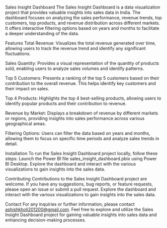 Sales Insight Dashboard
The Sales Insight Dashboard is a data visualization project that provides valuable insights into sales data in India. The dashboard focuses on analyzing the sales performance, revenue trends, top customers, top products, and revenue distribution across different markets. It offers interactive filtering options based on years and months to facilitate a deeper understanding of the data.

Features
Total Revenue: Visualizes the total revenue generated over time, allowing users to track the revenue trend and identify any significant fluctuations.

Sales Quantity: Provides a visual representation of the quantity of products sold, enabling users to analyze sales volumes and identify patterns.

Top 5 Customers: Presents a ranking of the top 5 customers based on their contribution to the overall revenue. This helps identify key customers and their impact on sales.

Top 4 Products: Highlights the top 4 best-selling products, allowing users to identify popular products and their contribution to revenue.

Revenue by Market: Displays a breakdown of revenue by different markets or regions, providing insights into sales performance across various geographical areas.

Filtering Options: Users can filter the data based on years and months, allowing them to focus on specific time periods and analyze sales trends in detail.

Installation
To run the Sales Insight Dashboard project locally, follow these steps:
Launch the Power BI file sales_insight_dashboard.pbix using Power BI Desktop.
Explore the dashboard and interact with the various visualizations to gain insights into the sales data.

Contributing
Contributions to the Sales Insight Dashboard project are welcome. If you have any suggestions, bug reports, or feature requests, please open an issue or submit a pull request.
Explore the dashboard and interact with the various visualizations to gain insights into the sales data.

Contact
For any inquiries or further information, please contact ashishkholi201200@gmail.com.
Feel free to explore and utilize the Sales Insight Dashboard project for gaining valuable insights into sales data and enhancing decision-making processes.
